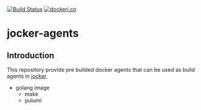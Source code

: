 [![Build Status](https://travis-ci.com/fr123k/jocker-agents.svg?branch=master)](https://travis-ci.com/fr123k/jocker)
[![dockeri.co](https://dockeri.co/image/fr123k/jocker-agents-golang)](https://hub.docker.com/r/fr123k/jocker-agents-golang)

# jocker-agents

## Introduction

This repository provide pre builded docker agents that can be used as build agents
in [jocker](https://github.com/fr123k/jocker).

* golang image
  * make
  * pulumi
